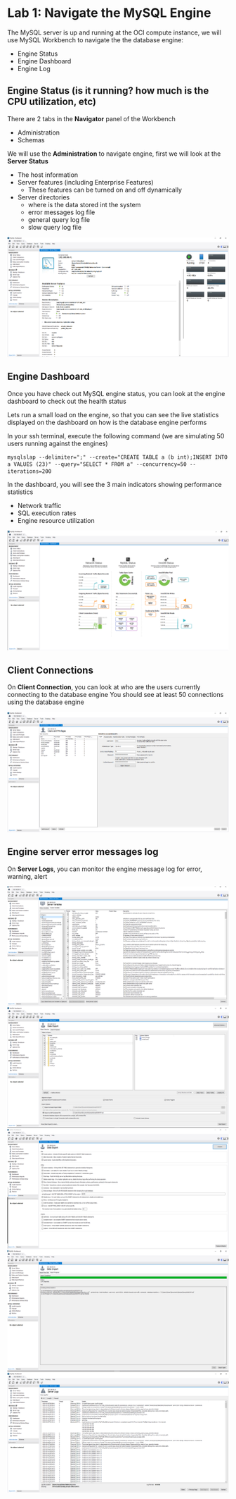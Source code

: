 # Lab 1: Navigate the MySQL Engine

The MySQL server is up and running at the OCI compute instance, we will use MySQL Workbench to navigate the the database engine:
* Engine Status
* Engine Dashboard
* Engine Log

## Engine Status (is it running? how much is the CPU utilization, etc)

There are 2 tabs in the **Navigator** panel of the Workbench
* Administration
* Schemas

We will use the **Administration** to navigate engine, first we will look at the **Server Status**
* The host information
* Server features (including Enterprise Features)
  * These features can be turned on and off dynamically
* Server directories
  * where is the data stored int the system
  * error messages log file
  * general query log file
  * slow query log file

![wb1](img/wb-1.png)

## Engine Dashboard

Once you have check out MySQL engine status, you can look at the engine dashboard to check out the health status

Lets run a small load on the engine, so that you can see the live statistics displayed on the dashboard on how is the database engine performs 

In your ssh terminal, execute the following command (we are simulating 50 users running against the engines)

```
mysqlslap --delimiter=";" --create="CREATE TABLE a (b int);INSERT INTO a VALUES (23)" --query="SELECT * FROM a" --concurrency=50 --iterations=200
```

In the dashboard, you will see the 3 main indicators showing performance statistics

* Network traffic
* SQL execution rates
* Engine resource utilization

![wb9](img/wb-9.png)


## Client Connections

On **Client Connection**, you can look at who are the users currently connecting to the database engine
You should see at least 50 connections using the database engine

![wb3](img/wb-3.png)

## Engine server error messages log

On **Server Logs**, you can monitor the engine message log for error, warning, alert

![wb4](img/wb-4.png)
![wb5](img/wb-5.png)
![wb6](img/wb-6.png)
![wb7](img/wb-7.png)
![wb8](img/wb-8.png)




